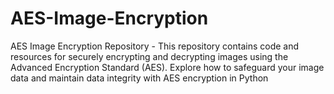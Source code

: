 # AES-Image-Encryption
AES Image Encryption Repository - This repository contains code and resources for securely encrypting and decrypting images using the Advanced Encryption Standard (AES). Explore how to safeguard your image data and maintain data integrity with AES encryption in Python
